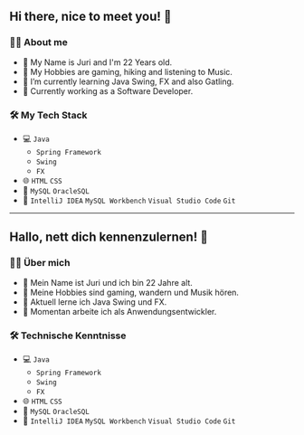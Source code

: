 ## Hi there, nice to meet you! 👋

### 🧑‍💼 About me

- 👦 My Name is Juri and I'm 22 Years old.
- 👾 My Hobbies are gaming, hiking and listening to Music.
- 🌱 I’m currently learning Java Swing, FX and also Gatling.
- 💼 Currently working as a Software Developer.

### 🛠️ My Tech Stack

- 💻 `Java`
  - `Spring Framework`
  - `Swing`
  - `FX`
- 🌐 `HTML` `CSS`
- 💾 `MySQL` `OracleSQL`
- 🔧 `IntelliJ IDEA` `MySQL Workbench` `Visual Studio Code` `Git`

---

## Hallo, nett dich kennenzulernen! 👋

### 🧑‍💼 Über mich

- 👦 Mein Name ist Juri und ich bin 22 Jahre alt.
- 👾 Meine Hobbies sind gaming, wandern und Musik hören.
- 🌱 Aktuell lerne ich Java Swing und FX.
- 💼 Momentan arbeite ich als Anwendungsentwickler.

### 🛠️ Technische Kenntnisse

- 💻 `Java`
  - `Spring Framework`
  - `Swing`
  - `FX`
- 🌐 `HTML` `CSS`
- 💾 `MySQL` `OracleSQL`
- 🔧 `IntelliJ IDEA` `MySQL Workbench` `Visual Studio Code` `Git`
